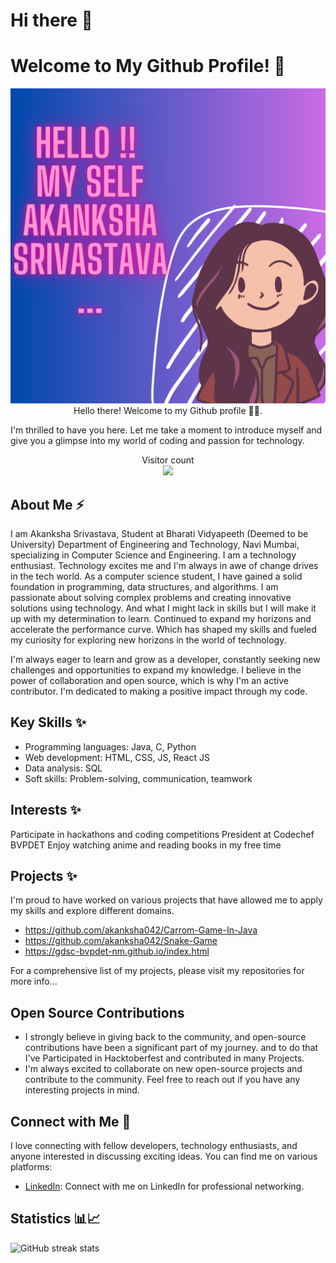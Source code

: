 # Hi there 👋

<!--
**akanksha042/akanksha042** is a ✨ _special_ ✨ repository because its `README.md` (this file) appears on your GitHub profile.

Here are some ideas to get you started:

- 🔭 I’m currently working on ...
- 🌱 I’m currently learning ...
- 👯 I’m looking to collaborate on ...
- 🤔 I’m looking for help with ...
- 💬 Ask me about ...
- 📫 How to reach me: ...
- 😄 Pronouns: ...
- ⚡ Fun fact: ...
-->

# Welcome to My Github Profile! 💫

<div align="center">
  <img src="MyProfile.png" alt="Profile Image">
</div>


<div align="center">Hello there! Welcome to my Github profile 🙋‍♀️.</div>

I'm thrilled to have you here. Let me take a moment to introduce myself and give you a glimpse into my world of coding and passion for technology.

<p align="center"> 
  Visitor count<br>
  <img src="https://profile-counter.glitch.me/akanksha042/count.svg" />
</p>

## About Me ⚡

I am Akanksha Srivastava, Student at Bharati Vidyapeeth (Deemed to be University) Department of Engineering and Technology, Navi Mumbai, specializing in Computer Science and Engineering. I am a technology enthusiast. Technology excites me and I'm always in awe of change drives in the tech world. 
As a computer science student, I have gained a solid foundation in programming, data structures, and algorithms. I am passionate about solving complex problems and creating innovative solutions using technology. And what I might lack in skills but I will make it up with my determination to learn. Continued to expand my horizons and accelerate the performance curve. Which has shaped my skills and fueled my curiosity for exploring new horizons in the world of technology.

I'm always eager to learn and grow as a developer, constantly seeking new challenges and opportunities to expand my knowledge. I believe in the power of collaboration and open source, which is why I'm an active contributor. I'm dedicated to making a positive impact through my code.

## Key Skills ✨
- Programming languages: Java, C, Python
- Web development: HTML, CSS, JS, React JS
- Data analysis: SQL
- Soft skills: Problem-solving, communication, teamwork

## Interests ✨
Participate in hackathons and coding competitions
President at Codechef BVPDET 
Enjoy watching anime and reading books in my free time

## Projects ✨

I'm proud to have worked on various projects that have allowed me to apply my skills and explore different domains. 
- https://github.com/akanksha042/Carrom-Game-In-Java
- https://github.com/akanksha042/Snake-Game
- https://gdsc-bvpdet-nm.github.io/index.html

For a comprehensive list of my projects, please visit my repositories for more info... 

## Open Source Contributions

- I strongly believe in giving back to the community, and open-source contributions have been a significant part of my journey. 
and to do that I've Participated in Hacktoberfest and contributed in many Projects.
- I'm always excited to collaborate on new open-source projects and contribute to the community. Feel free to reach out if you have any interesting projects in mind.

## Connect with Me 🌟

I love connecting with fellow developers, technology enthusiasts, and anyone interested in discussing exciting ideas. You can find me on various platforms:

- [LinkedIn](https://www.linkedin.com/in/akanksha-srivastava-23413a225/): Connect with me on LinkedIn for professional networking.


## Statistics 📊📈

![GitHub streak stats](https://github-readme-streak-stats.herokuapp.com/?user=akanksha042)  

